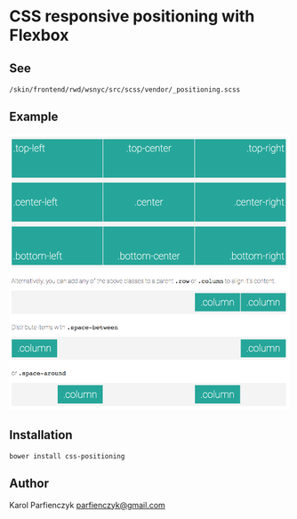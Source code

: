 CSS responsive positioning with Flexbox
==================================

## See
	
	/skin/frontend/rwd/wsnyc/src/scss/vendor/_positioning.scss

## Example

![Alt text](/test/img/positioning.001.png "Grid system")


## Installation

    bower install css-positioning


## Author

Karol Parfienczyk <parfienczyk@gmail.com>
 
